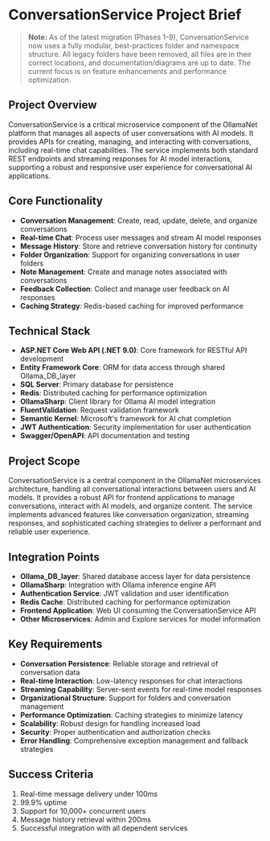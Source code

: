 # ConversationService Project Brief

> **Note:** As of the latest migration (Phases 1-9), ConversationService now uses a fully modular, best-practices folder and namespace structure. All legacy folders have been removed, all files are in their correct locations, and documentation/diagrams are up to date. The current focus is on feature enhancements and performance optimization.

## Project Overview
ConversationService is a critical microservice component of the OllamaNet platform that manages all aspects of user conversations with AI models. It provides APIs for creating, managing, and interacting with conversations, including real-time chat capabilities. The service implements both standard REST endpoints and streaming responses for AI model interactions, supporting a robust and responsive user experience for conversational AI applications.

## Core Functionality
- **Conversation Management**: Create, read, update, delete, and organize conversations
- **Real-time Chat**: Process user messages and stream AI model responses
- **Message History**: Store and retrieve conversation history for continuity
- **Folder Organization**: Support for organizing conversations in user folders
- **Note Management**: Create and manage notes associated with conversations
- **Feedback Collection**: Collect and manage user feedback on AI responses
- **Caching Strategy**: Redis-based caching for improved performance

## Technical Stack
- **ASP.NET Core Web API (.NET 9.0)**: Core framework for RESTful API development
- **Entity Framework Core**: ORM for data access through shared Ollama_DB_layer
- **SQL Server**: Primary database for persistence
- **Redis**: Distributed caching for performance optimization
- **OllamaSharp**: Client library for Ollama AI model integration
- **FluentValidation**: Request validation framework
- **Semantic Kernel**: Microsoft's framework for AI chat completion
- **JWT Authentication**: Security implementation for user authentication
- **Swagger/OpenAPI**: API documentation and testing

## Project Scope
ConversationService is a central component in the OllamaNet microservices architecture, handling all conversational interactions between users and AI models. It provides a robust API for frontend applications to manage conversations, interact with AI models, and organize content. The service implements advanced features like conversation organization, streaming responses, and sophisticated caching strategies to deliver a performant and reliable user experience.

## Integration Points
- **Ollama_DB_layer**: Shared database access layer for data persistence
- **OllamaSharp**: Integration with Ollama inference engine API
- **Authentication Service**: JWT validation and user identification
- **Redis Cache**: Distributed caching for performance optimization
- **Frontend Application**: Web UI consuming the ConversationService API
- **Other Microservices**: Admin and Explore services for model information

## Key Requirements
- **Conversation Persistence**: Reliable storage and retrieval of conversation data
- **Real-time Interaction**: Low-latency responses for chat interactions
- **Streaming Capability**: Server-sent events for real-time model responses
- **Organizational Structure**: Support for folders and conversation management
- **Performance Optimization**: Caching strategies to minimize latency
- **Scalability**: Robust design for handling increased load
- **Security**: Proper authentication and authorization checks
- **Error Handling**: Comprehensive exception management and fallback strategies

## Success Criteria
1. Real-time message delivery under 100ms
2. 99.9% uptime
3. Support for 10,000+ concurrent users
4. Message history retrieval within 200ms
5. Successful integration with all dependent services 